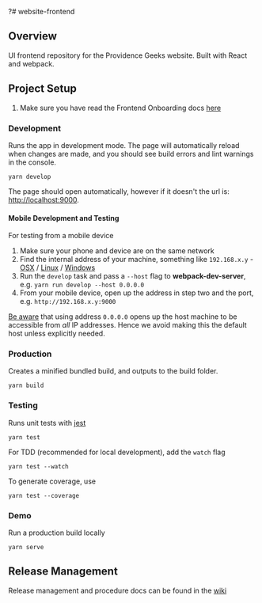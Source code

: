 ?# website-frontend

## Overview
UI frontend repository for the Providence Geeks website.  Built with React and webpack.

## Project Setup
1. Make sure you have read the Frontend Onboarding docs [here](https://github.com/ProvidenceGeeks/website-docs/wiki/Onboarding-Guide#frontend)

### Development
Runs the app in development mode. The page will automatically reload when changes are made, and you should see build errors and lint warnings in the console.

```
yarn develop
```

The page should open automatically, however if it doesn't the url is: [http://localhost:9000](http://localhost:9000).

#### Mobile Development and Testing
For testing from a mobile device
1. Make sure your phone and device are on the same network
1. Find the internal address of your machine, something like `192.168.x.y` - [OSX][] / [Linux][] / [Windows][]
1. Run the `develop` task and pass a `--host` flag to **webpack-dev-server**, e.g. `yarn run develop --host 0.0.0.0`
1. From your mobile device, open up the address in step two and the port, e.g. `http://192.168.x.y:9000`

[Be aware](https://en.wikipedia.org/wiki/0.0.0.0) that using address `0.0.0.0` opens up the host machine to be accessible from _all_ IP addresses.
Hence we avoid making this the default host unless explicitly needed.

[OSX]: http://osxdaily.com/2010/11/21/find-ip-address-mac/
[Linux]: https://askubuntu.com/questions/430853/how-do-i-find-my-internal-ip-address
[Windows]: https://www.digitalcitizen.life/find-ip-address-windows

### Production
Creates a minified bundled build, and outputs to the build folder.
```
yarn build
```

### Testing
Runs unit tests with [jest](https://facebook.github.io/jest/)
```
yarn test
```

For TDD (recommended for local development), add the `watch` flag
```
yarn test --watch
```

To generate coverage, use
```
yarn test --coverage
```

### Demo
Run a production build locally
```
yarn serve
```


## Release Management
Release management and procedure docs can be found in the [wiki](https://github.com/ProvidenceGeeks/website-docs/wiki/Release-Management)
